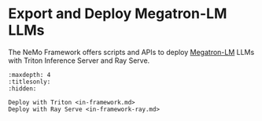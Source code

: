 # Export and Deploy Megatron-LM LLMs

The NeMo Framework offers scripts and APIs to deploy [Megatron-LM](https://github.com/NVIDIA/Megatron-LM) LLMs with Triton Inference Server and Ray Serve.

```{toctree}
:maxdepth: 4
:titlesonly:
:hidden:

Deploy with Triton <in-framework.md>
Deploy with Ray Serve <in-framework-ray.md>
```
